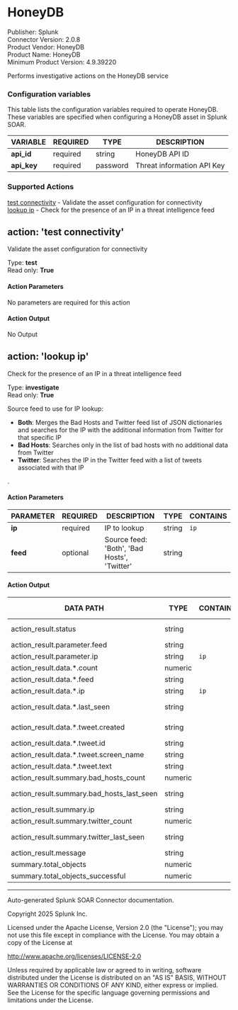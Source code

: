 # HoneyDB

Publisher: Splunk \
Connector Version: 2.0.8 \
Product Vendor: HoneyDB \
Product Name: HoneyDB \
Minimum Product Version: 4.9.39220

Performs investigative actions on the HoneyDB service

### Configuration variables

This table lists the configuration variables required to operate HoneyDB. These variables are specified when configuring a HoneyDB asset in Splunk SOAR.

VARIABLE | REQUIRED | TYPE | DESCRIPTION
-------- | -------- | ---- | -----------
**api_id** | required | string | HoneyDB API ID |
**api_key** | required | password | Threat information API Key |

### Supported Actions

[test connectivity](#action-test-connectivity) - Validate the asset configuration for connectivity \
[lookup ip](#action-lookup-ip) - Check for the presence of an IP in a threat intelligence feed

## action: 'test connectivity'

Validate the asset configuration for connectivity

Type: **test** \
Read only: **True**

#### Action Parameters

No parameters are required for this action

#### Action Output

No Output

## action: 'lookup ip'

Check for the presence of an IP in a threat intelligence feed

Type: **investigate** \
Read only: **True**

Source feed to use for IP lookup:<ul><li><b>Both</b>: Merges the Bad Hosts and Twitter feed list of JSON dictionaries and searches for the IP with the additional information from Twitter for that specific IP</li><li><b>Bad Hosts</b>: Searches only in the list of bad hosts with no additional data from Twitter</li><li><b>Twitter</b>: Searches the IP in the Twitter feed with a list of tweets associated with that IP</li></ul>.

#### Action Parameters

PARAMETER | REQUIRED | DESCRIPTION | TYPE | CONTAINS
--------- | -------- | ----------- | ---- | --------
**ip** | required | IP to lookup | string | `ip` |
**feed** | optional | Source feed: 'Both', 'Bad Hosts', 'Twitter' | string | |

#### Action Output

DATA PATH | TYPE | CONTAINS | EXAMPLE VALUES
--------- | ---- | -------- | --------------
action_result.status | string | | success failed |
action_result.parameter.feed | string | | Both |
action_result.parameter.ip | string | `ip` | 45.79.12.9 |
action_result.data.\*.count | numeric | | |
action_result.data.\*.feed | string | | |
action_result.data.\*.ip | string | `ip` | |
action_result.data.\*.last_seen | string | | 2017-07-27 |
action_result.data.\*.tweet.created | string | | 2017-07-27 |
action_result.data.\*.tweet.id | string | | |
action_result.data.\*.tweet.screen_name | string | | |
action_result.data.\*.tweet.text | string | | |
action_result.summary.bad_hosts_count | numeric | | 623 |
action_result.summary.bad_hosts_last_seen | string | | 2017-07-27 |
action_result.summary.ip | string | | 45.79.12.9 |
action_result.summary.twitter_count | numeric | | 712 |
action_result.summary.twitter_last_seen | string | | 2017-07-30 |
action_result.message | string | | |
summary.total_objects | numeric | | 1 |
summary.total_objects_successful | numeric | | 1 |

______________________________________________________________________

Auto-generated Splunk SOAR Connector documentation.

Copyright 2025 Splunk Inc.

Licensed under the Apache License, Version 2.0 (the "License");
you may not use this file except in compliance with the License.
You may obtain a copy of the License at

http://www.apache.org/licenses/LICENSE-2.0

Unless required by applicable law or agreed to in writing,
software distributed under the License is distributed on an "AS IS" BASIS,
WITHOUT WARRANTIES OR CONDITIONS OF ANY KIND, either express or implied.
See the License for the specific language governing permissions and limitations under the License.
